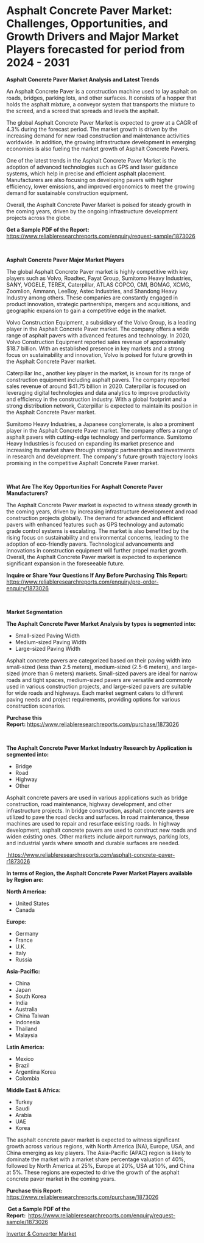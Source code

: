 <p><h1>Asphalt Concrete Paver Market: Challenges, Opportunities, and Growth Drivers and Major Market Players forecasted for period from 2024 - 2031</h1></p><p><strong>Asphalt Concrete Paver Market Analysis and Latest Trends</strong></p>
<p><p>An Asphalt Concrete Paver is a construction machine used to lay asphalt on roads, bridges, parking lots, and other surfaces. It consists of a hopper that holds the asphalt mixture, a conveyor system that transports the mixture to the screed, and a screed that spreads and levels the asphalt.</p><p>The global Asphalt Concrete Paver Market is expected to grow at a CAGR of 4.3% during the forecast period. The market growth is driven by the increasing demand for new road construction and maintenance activities worldwide. In addition, the growing infrastructure development in emerging economies is also fueling the market growth of Asphalt Concrete Pavers.</p><p>One of the latest trends in the Asphalt Concrete Paver Market is the adoption of advanced technologies such as GPS and laser guidance systems, which help in precise and efficient asphalt placement. Manufacturers are also focusing on developing pavers with higher efficiency, lower emissions, and improved ergonomics to meet the growing demand for sustainable construction equipment.</p><p>Overall, the Asphalt Concrete Paver Market is poised for steady growth in the coming years, driven by the ongoing infrastructure development projects across the globe.</p></p>
<p><strong>Get a Sample PDF of the Report:&nbsp;</strong> <a href="https://www.reliableresearchreports.com/enquiry/request-sample/1873026">https://www.reliableresearchreports.com/enquiry/request-sample/1873026</a></p>
<p>&nbsp;</p>
<p><strong>Asphalt Concrete Paver Major Market Players</strong></p>
<p><p>The global Asphalt Concrete Paver market is highly competitive with key players such as Volvo, Roadtec, Fayat Group, Sumitomo Heavy Industries, SANY, VOGELE, TEREX, Caterpillar, ATLAS COPCO, CMI, BOMAG, XCMG, Zoomlion, Ammann, LeeBoy, Astec Industries, and Shandong Heavy Industry among others. These companies are constantly engaged in product innovation, strategic partnerships, mergers and acquisitions, and geographic expansion to gain a competitive edge in the market.</p><p>Volvo Construction Equipment, a subsidiary of the Volvo Group, is a leading player in the Asphalt Concrete Paver market. The company offers a wide range of asphalt pavers with advanced features and technology. In 2020, Volvo Construction Equipment reported sales revenue of approximately $18.7 billion. With an established presence in key markets and a strong focus on sustainability and innovation, Volvo is poised for future growth in the Asphalt Concrete Paver market.</p><p>Caterpillar Inc., another key player in the market, is known for its range of construction equipment including asphalt pavers. The company reported sales revenue of around $41.75 billion in 2020. Caterpillar is focused on leveraging digital technologies and data analytics to improve productivity and efficiency in the construction industry. With a global footprint and a strong distribution network, Caterpillar is expected to maintain its position in the Asphalt Concrete Paver market.</p><p>Sumitomo Heavy Industries, a Japanese conglomerate, is also a prominent player in the Asphalt Concrete Paver market. The company offers a range of asphalt pavers with cutting-edge technology and performance. Sumitomo Heavy Industries is focused on expanding its market presence and increasing its market share through strategic partnerships and investments in research and development. The company's future growth trajectory looks promising in the competitive Asphalt Concrete Paver market.</p></p>
<p>&nbsp;</p>
<p><strong>What Are The Key Opportunities For Asphalt Concrete Paver Manufacturers?</strong></p>
<p><p>The Asphalt Concrete Paver market is expected to witness steady growth in the coming years, driven by increasing infrastructure development and road construction projects globally. The demand for advanced and efficient pavers with enhanced features such as GPS technology and automatic grade control systems is escalating. The market is also benefitted by the rising focus on sustainability and environmental concerns, leading to the adoption of eco-friendly pavers. Technological advancements and innovations in construction equipment will further propel market growth. Overall, the Asphalt Concrete Paver market is expected to experience significant expansion in the foreseeable future.</p></p>
<p><strong>Inquire or Share Your Questions If Any Before Purchasing This Report:</strong> <a href="https://www.reliableresearchreports.com/enquiry/pre-order-enquiry/1873026">https://www.reliableresearchreports.com/enquiry/pre-order-enquiry/1873026</a></p>
<p>&nbsp;</p>
<p><strong>Market Segmentation</strong></p>
<p><strong>The Asphalt Concrete Paver Market Analysis by types is segmented into:</strong></p>
<p><ul><li>Small-sized Paving Width</li><li>Medium-sized Paving Width</li><li>Large-sized Paving Width</li></ul></p>
<p><p>Asphalt concrete pavers are categorized based on their paving width into small-sized (less than 2.5 meters), medium-sized (2.5-6 meters), and large-sized (more than 6 meters) markets. Small-sized pavers are ideal for narrow roads and tight spaces, medium-sized pavers are versatile and commonly used in various construction projects, and large-sized pavers are suitable for wide roads and highways. Each market segment caters to different paving needs and project requirements, providing options for various construction scenarios.</p></p>
<p><strong>Purchase this Report:&nbsp;</strong><a href="https://www.reliableresearchreports.com/purchase/1873026">https://www.reliableresearchreports.com/purchase/1873026</a></p>
<p>&nbsp;</p>
<p><strong>The Asphalt Concrete Paver Market Industry Research by Application is segmented into:</strong></p>
<p><ul><li>Bridge</li><li>Road</li><li>Highway</li><li>Other</li></ul></p>
<p><p>Asphalt concrete pavers are used in various applications such as bridge construction, road maintenance, highway development, and other infrastructure projects. In bridge construction, asphalt concrete pavers are utilized to pave the road decks and surfaces. In road maintenance, these machines are used to repair and resurface existing roads. In highway development, asphalt concrete pavers are used to construct new roads and widen existing ones. Other markets include airport runways, parking lots, and industrial yards where smooth and durable surfaces are needed.</p></p>
<p><a href="https://www.reliableresearchreports.com/asphalt-concrete-paver-r1873026">&nbsp;https://www.reliableresearchreports.com/asphalt-concrete-paver-r1873026</a></p>
<p><strong>In terms of Region, the Asphalt Concrete Paver Market Players available by Region are:</strong></p>
<p>
    <p> <strong> North America: </strong>
        <ul>
            <li>United States</li>
            <li>Canada</li>
        </ul>
        </p> 
    <p> <strong> Europe: </strong>
        <ul>
            <li>Germany</li>
            <li>France</li>
            <li>U.K.</li>
            <li>Italy</li>
            <li>Russia</li>
        </ul>
        </p> 
    <p> <strong> Asia-Pacific: </strong>
        <ul>
            <li>China</li>
            <li>Japan</li>
            <li>South Korea</li>
            <li>India</li>
            <li>Australia</li>
            <li>China Taiwan</li>
            <li>Indonesia</li>
            <li>Thailand</li>
            <li>Malaysia</li>
        </ul>
        </p> 
    <p> <strong> Latin America: </strong>
        <ul>
            <li>Mexico</li>
            <li>Brazil</li>
            <li>Argentina Korea</li>
            <li>Colombia</li>
        </ul>
        </p> 
    <p> <strong> Middle East & Africa: </strong>
        <ul>
            <li>Turkey</li>
            <li>Saudi</li>
            <li>Arabia</li>
            <li>UAE</li>
            <li>Korea</li>
        </ul>
    </p>
    </p>
<p><p>The asphalt concrete paver market is expected to witness significant growth across various regions, with North America (NA), Europe, USA, and China emerging as key players. The Asia-Pacific (APAC) region is likely to dominate the market with a market share percentage valuation of 40%, followed by North America at 25%, Europe at 20%, USA at 10%, and China at 5%. These regions are expected to drive the growth of the asphalt concrete paver market in the coming years.</p></p>
<p><strong>Purchase this Report: </strong><a href="https://www.reliableresearchreports.com/purchase/1873026">https://www.reliableresearchreports.com/purchase/1873026</a></p>
<p>&nbsp;<strong>Get a Sample PDF of the Report:&nbsp;&nbsp;</strong><a href="https://www.reliableresearchreports.com/enquiry/request-sample/1873026">https://www.reliableresearchreports.com/enquiry/request-sample/1873026</a></p>
<p><strong></strong></p>
<p><p><a href="https://github.com/MaryamSipes/Market-Research-Report-List-1/blob/main/inverter-converter-market.md">Inverter & Converter Market</a></p></p>